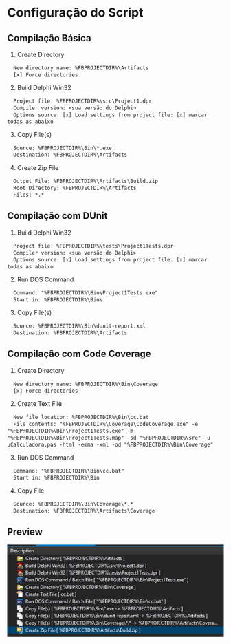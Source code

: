 # Configuração do Script

## Compilação Básica

1. Create Directory

```
  New directory name: %FBPROJECTDIR%\Artifacts
  [x] Force directories
```

2. Build Delphi Win32

```
  Project file: %FBPROJECTDIR%\src\Project1.dpr
  Compiler version: <sua versão do Delphi>
  Options source: [x] Load settings from project file: [x] marcar todas as abaixo 
```

3. Copy File(s)

```
  Source: %FBPROJECTDIR%\Bin\*.exe
  Destination: %FBPROJECTDIR%\Artifacts
```

4. Create Zip File

```
  Output File: %FBPROJECTDIR%\Artifacts\Build.zip 
  Root Directory: %FBPROJECTDIR%\Artifacts
  Files: *.*
```

## Compilação com DUnit

1. Build Delphi Win32

```
  Project file: %FBPROJECTDIR%\tests\Project1Tests.dpr 
  Compiler version: <sua versão do Delphi>
  Options source: [x] Load settings from project file: [x] marcar todas as abaixo 
```

2. Run DOS Command

```
  Command: "%FBPROJECTDIR%\Bin\Project1Tests.exe" 
  Start in: %FBPROJECTDIR%\Bin\
```

3. Copy File(s)

```
  Source: %FBPROJECTDIR%\Bin\dunit-report.xml
  Destination: %FBPROJECTDIR%\Artifacts
```

## Compilação com Code Coverage

1. Create Directory

```
  New directory name: %FBPROJECTDIR%\Bin\Coverage
  [x] Force directories
```

2. Create Text File

```
  New file location: %FBPROJECTDIR%\Bin\cc.bat
  File contents: "%FBPROJECTDIR%\Coverage\CodeCoverage.exe" -e "%FBPROJECTDIR%\Bin\Project1Tests.exe" -m "%FBPROJECTDIR%\Bin\Project1Tests.map" -sd "%FBPROJECTDIR%\src" -u uCalculadora.pas -html -emma -xml -od "%FBPROJECTDIR%\Bin\Coverage"
```

3. Run DOS Command

```
  Command: "%FBPROJECTDIR%\Bin\cc.bat"
  Start in: %FBPROJECTDIR%\Bin
```

4. Copy File

```
  Source: %FBPROJECTDIR%\Bin\Coverage\*.*
  Destination: %FBPROJECTDIR%\Artifacts\Coverage
```
## Preview

![print-finalbuilder](print.png)